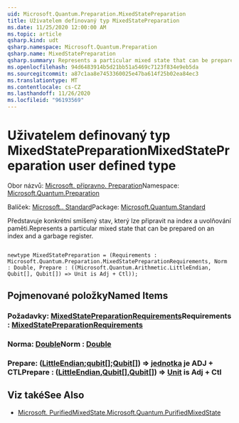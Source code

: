 ```yaml
---
uid: Microsoft.Quantum.Preparation.MixedStatePreparation
title: Uživatelem definovaný typ MixedStatePreparation
ms.date: 11/25/2020 12:00:00 AM
ms.topic: article
qsharp.kind: udt
qsharp.namespace: Microsoft.Quantum.Preparation
qsharp.name: MixedStatePreparation
qsharp.summary: Represents a particular mixed state that can be prepared on an index and a garbage register.
ms.openlocfilehash: 94d6483914b5d21bb51a5469c7123f834e9eb5da
ms.sourcegitcommit: a87c1aa8e7453360025e47ba614f25b02ea84ec3
ms.translationtype: MT
ms.contentlocale: cs-CZ
ms.lasthandoff: 11/26/2020
ms.locfileid: "96193569"
---
```

# <a name="mixedstatepreparation-user-defined-type"></a><span data-ttu-id="e141d-102">Uživatelem definovaný typ MixedStatePreparation</span><span class="sxs-lookup"><span data-stu-id="e141d-102">MixedStatePreparation user defined type</span></span>

<span data-ttu-id="e141d-103">Obor názvů: [Microsoft. přípravno. Preparation](xref:Microsoft.Quantum.Preparation)</span><span class="sxs-lookup"><span data-stu-id="e141d-103">Namespace: [Microsoft.Quantum.Preparation](xref:Microsoft.Quantum.Preparation)</span></span>

<span data-ttu-id="e141d-104">Balíček: [Microsoft.. Standard](https://nuget.org/packages/Microsoft.Quantum.Standard)</span><span class="sxs-lookup"><span data-stu-id="e141d-104">Package: [Microsoft.Quantum.Standard](https://nuget.org/packages/Microsoft.Quantum.Standard)</span></span>


<span data-ttu-id="e141d-105">Představuje konkrétní smíšený stav, který lze připravit na index a uvolňování paměti.</span><span class="sxs-lookup"><span data-stu-id="e141d-105">Represents a particular mixed state that can be prepared on an index and a garbage register.</span></span>

```qsharp

newtype MixedStatePreparation = (Requirements : Microsoft.Quantum.Preparation.MixedStatePreparationRequirements, Norm : Double, Prepare : ((Microsoft.Quantum.Arithmetic.LittleEndian, Qubit[], Qubit[]) => Unit is Adj + Ctl));
```



## <a name="named-items"></a><span data-ttu-id="e141d-106">Pojmenované položky</span><span class="sxs-lookup"><span data-stu-id="e141d-106">Named Items</span></span>

### <a name="requirements--mixedstatepreparationrequirements"></a><span data-ttu-id="e141d-107">Požadavky: [MixedStatePreparationRequirements](xref:Microsoft.Quantum.Preparation.MixedStatePreparationRequirements)</span><span class="sxs-lookup"><span data-stu-id="e141d-107">Requirements : [MixedStatePreparationRequirements](xref:Microsoft.Quantum.Preparation.MixedStatePreparationRequirements)</span></span>


### <a name="norm--double"></a><span data-ttu-id="e141d-108">Norma: [Double](xref:microsoft.quantum.lang-ref.double)</span><span class="sxs-lookup"><span data-stu-id="e141d-108">Norm : [Double](xref:microsoft.quantum.lang-ref.double)</span></span>


### <a name="prepare--littleendianqubitqubit--unit--is-adj--ctl"></a><span data-ttu-id="e141d-109">Prepare: ([LittleEndian](xref:Microsoft.Quantum.Arithmetic.LittleEndian);[qubit](xref:microsoft.quantum.lang-ref.qubit)[];[Qubit](xref:microsoft.quantum.lang-ref.qubit)[]) => [jednotka](xref:microsoft.quantum.lang-ref.unit)  je ADJ + CTL</span><span class="sxs-lookup"><span data-stu-id="e141d-109">Prepare : ([LittleEndian](xref:Microsoft.Quantum.Arithmetic.LittleEndian),[Qubit](xref:microsoft.quantum.lang-ref.qubit)[],[Qubit](xref:microsoft.quantum.lang-ref.qubit)[]) => [Unit](xref:microsoft.quantum.lang-ref.unit)  is Adj + Ctl</span></span>



## <a name="see-also"></a><span data-ttu-id="e141d-110">Viz také</span><span class="sxs-lookup"><span data-stu-id="e141d-110">See Also</span></span>

- [<span data-ttu-id="e141d-111">Microsoft. PurifiedMixedState.</span><span class="sxs-lookup"><span data-stu-id="e141d-111">Microsoft.Quantum.PurifiedMixedState</span></span>](xref:Microsoft.Quantum.PurifiedMixedState)